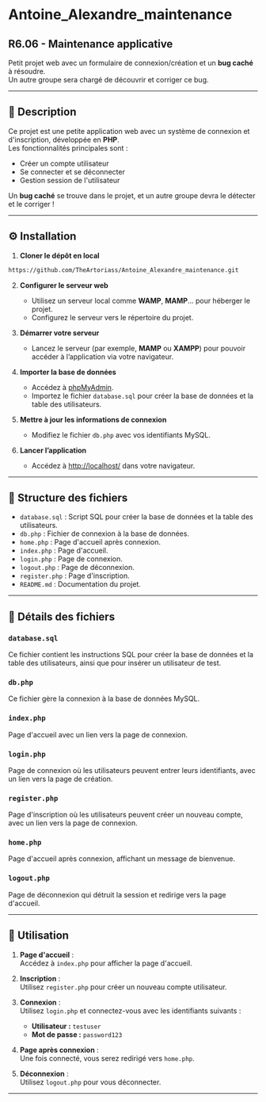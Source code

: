 # Antoine_Alexandre_maintenance 
## R6.06 - Maintenance applicative

Petit projet web avec un formulaire de connexion/création et un **bug caché** à résoudre.  
Un autre groupe sera chargé de découvrir et corriger ce bug.  

--- 

## 📄 Description
Ce projet est une petite application web avec un système de connexion et d'inscription, développée en **PHP**.  
Les fonctionnalités principales sont :  
- Créer un compte utilisateur  
- Se connecter et se déconnecter   
- Gestion session de l'utilisateur

Un **bug caché** se trouve dans le projet, et un autre groupe devra le détecter et le corriger !

--- 
## ⚙️ Installation
1.  **Cloner le dépôt en local**  
   ```bash
   https://github.com/TheArtoriass/Antoine_Alexandre_maintenance.git
   ```

2. **Configurer le serveur web**  
   - Utilisez un serveur local comme **WAMP**, **MAMP**... pour héberger le projet.  
   - Configurez le serveur vers le répertoire du projet.

3. **Démarrer votre serveur**  
   - Lancez le serveur (par exemple, **MAMP** ou **XAMPP**) pour pouvoir accéder à l’application via votre navigateur.

4. **Importer la base de données**  
   - Accédez à [phpMyAdmin](http://localhost/phpMyAdmin/).  
   - Importez le fichier `database.sql` pour créer la base de données et la table des utilisateurs.

5. **Mettre à jour les informations de connexion**  
   - Modifiez le fichier `db.php` avec vos identifiants MySQL.

6. **Lancer l’application**  
   - Accédez à [http://localhost/](http://localhost/) dans votre navigateur.
---
## 📂 Structure des fichiers
- `database.sql` : Script SQL pour créer la base de données et la table des utilisateurs.
- `db.php` : Fichier de connexion à la base de données.
- `home.php` : Page d'accueil après connexion.
- `index.php` : Page d'accueil.
- `login.php` : Page de connexion.
- `logout.php` : Page de déconnexion.
- `register.php` : Page d'inscription.
- `README.md` : Documentation du projet.

---
## 🔎 Détails des fichiers
### `database.sql`
Ce fichier contient les instructions SQL pour créer la base de données et la table des utilisateurs, ainsi que pour insérer un utilisateur de test.

### `db.php`
Ce fichier gère la connexion à la base de données MySQL.

### `index.php`
Page d'accueil avec un lien vers la page de connexion.

### `login.php`
Page de connexion où les utilisateurs peuvent entrer leurs identifiants, avec un lien vers la page de création.

### `register.php`
Page d'inscription où les utilisateurs peuvent créer un nouveau compte, avec un lien vers la page de connexion.

### `home.php`
Page d'accueil après connexion, affichant un message de bienvenue.

### `logout.php`
Page de déconnexion qui détruit la session et redirige vers la page d'accueil.

--- 

## 🚀 Utilisation

1. **Page d'accueil** :  
   Accédez à `index.php` pour afficher la page d'accueil.

2. **Inscription** :  
   Utilisez `register.php` pour créer un nouveau compte utilisateur.

3. **Connexion** :  
   Utilisez `login.php` et connectez-vous avec les identifiants suivants :  
   - **Utilisateur :** `testuser`  
   - **Mot de passe :** `password123`

4. **Page après connexion** :  
   Une fois connecté, vous serez redirigé vers `home.php`.

5. **Déconnexion** :  
   Utilisez `logout.php` pour vous déconnecter.

---

